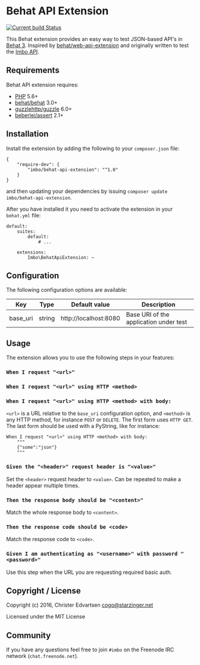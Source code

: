 # Behat API Extension

[![Current build Status](https://secure.travis-ci.org/imbo/behat-api-extension.png)](http://travis-ci.org/imbo/behat-api-extension)

This Behat extension provides an easy way to test JSON-based API's in [Behat 3](http://behat.org). Inspired by [behat/web-api-extension](https://github.com/Behat/WebApiExtension/) and originally written to test the [Imbo API](http://imbo.io).

## Requirements

Behat API extension requires:

* [PHP](http://php.net) 5.6+
* [behat/behat](http://behat.org) 3.0+
* [guzzlehttp/guzzle](http://guzzlephp.org) 6.0+
* [beberlei/assert](https://github.com/beberlei/assert/) 2.1+

## Installation

Install the extension by adding the following to your `composer.json` file:

    {
        "require-dev": {
            "imbo/behat-api-extension": "^1.0"
        }
    }

and then updating your dependencies by issuing `composer update imbo/behat-api-extension`.

After you have installed it you need to activate the extension in your `behat.yml` file:

    default:
        suites:
            default:
                # ...

        extensions:
            Imbo\BehatApiExtension: ~

## Configuration

The following configuration options are available:

Key | Type | Default value | Description
--- | ---- | ------------- | -----------
base_uri | string | http://localhost:8080 | Base URI of the application under test

## Usage

The extension allows you to use the following steps in your features:

### `When I request "<url>"`
### `When I request "<url>" using HTTP <method>`
### `When I request "<url>" using HTTP <method> with body:`

`<url>` is a URL relative to the `base_uri` configuration option, and `<method>` is any HTTP method, for instance `POST` or `DELETE`. The first form uses `HTTP GET`. The last form should be used with a PyString, like for instance:

    When I request "<url>" using HTTP <method> with body:
        """
        {"some":"json"}
        """

### `Given the "<header>" request header is "<value>"`

Set the `<header>` request header to `<value>`. Can be repeated to make a header appear multiple times.

### `Then the response body should be "<content>"`

Match the whole response body to `<content>`.

### `Then the response code should be <code>`

Match the response code to `<code>`.

### `Given I am authenticating as "<username>" with password "<password>"`

Use this step when the URL you are requesting required basic auth.

## Copyright / License

Copyright (c) 2016, Christer Edvartsen <cogo@starzinger.net>

Licensed under the MIT License

## Community

If you have any questions feel free to join `#imbo` on the Freenode IRC network (`chat.freenode.net`).
